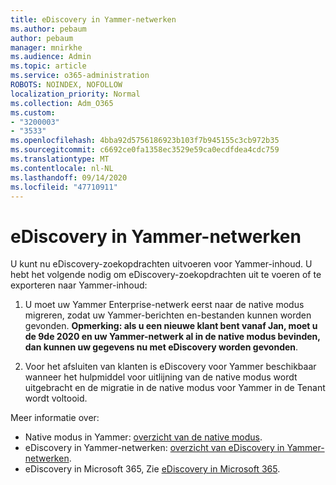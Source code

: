 ```yaml
---
title: eDiscovery in Yammer-netwerken
ms.author: pebaum
author: pebaum
manager: mnirkhe
ms.audience: Admin
ms.topic: article
ms.service: o365-administration
ROBOTS: NOINDEX, NOFOLLOW
localization_priority: Normal
ms.collection: Adm_O365
ms.custom:
- "3200003"
- "3533"
ms.openlocfilehash: 4bba92d5756186923b103f7b945155c3cb972b35
ms.sourcegitcommit: c6692ce0fa1358ec3529e59ca0ecdfdea4cdc759
ms.translationtype: MT
ms.contentlocale: nl-NL
ms.lasthandoff: 09/14/2020
ms.locfileid: "47710911"
---
```

# <a name="ediscovery-in-yammer-networks"></a>eDiscovery in Yammer-netwerken

U kunt nu eDiscovery-zoekopdrachten uitvoeren voor Yammer-inhoud.  U hebt het volgende nodig om eDiscovery-zoekopdrachten uit te voeren of te exporteren naar Yammer-inhoud:

1. U moet uw Yammer Enterprise-netwerk eerst naar de native modus migreren, zodat uw Yammer-berichten en-bestanden kunnen worden gevonden. **Opmerking: als u een nieuwe klant bent vanaf Jan, moet u de 9de 2020 en uw Yammer-netwerk al in de native modus bevinden, dan kunnen uw gegevens nu met eDiscovery worden gevonden**.

2. Voor het afsluiten van klanten is eDiscovery voor Yammer beschikbaar wanneer het hulpmiddel voor uitlijning van de native modus wordt uitgebracht en de migratie in de native modus voor Yammer in de Tenant wordt voltooid.

Meer informatie over:

- Native modus in Yammer: [overzicht van de native modus](https://docs.microsoft.com/yammer/configure-your-yammer-network/overview-native-mode).
- eDiscovery in Yammer-netwerken: [overzicht van eDiscovery in Yammer-netwerken](https://docs.microsoft.com/yammer/manage-security-and-compliance/overview-of-ediscovery).
- eDiscovery in Microsoft 365, Zie [eDiscovery in Microsoft 365](https://docs.microsoft.com/microsoft-365/compliance/ediscovery).
